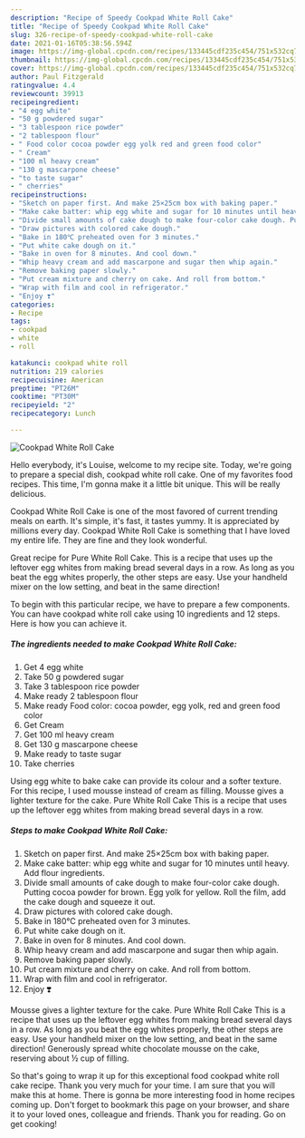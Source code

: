 ```yaml
---
description: "Recipe of Speedy Cookpad White Roll Cake"
title: "Recipe of Speedy Cookpad White Roll Cake"
slug: 326-recipe-of-speedy-cookpad-white-roll-cake
date: 2021-01-16T05:38:56.594Z
image: https://img-global.cpcdn.com/recipes/133445cdf235c454/751x532cq70/cookpad-white-roll-cake-recipe-main-photo.jpg
thumbnail: https://img-global.cpcdn.com/recipes/133445cdf235c454/751x532cq70/cookpad-white-roll-cake-recipe-main-photo.jpg
cover: https://img-global.cpcdn.com/recipes/133445cdf235c454/751x532cq70/cookpad-white-roll-cake-recipe-main-photo.jpg
author: Paul Fitzgerald
ratingvalue: 4.4
reviewcount: 39913
recipeingredient:
- "4 egg white"
- "50 g powdered sugar"
- "3 tablespoon rice powder"
- "2 tablespoon flour"
- " Food color cocoa powder egg yolk red and green food color"
- " Cream"
- "100 ml heavy cream"
- "130 g mascarpone cheese"
- "to taste sugar"
- " cherries"
recipeinstructions:
- "Sketch on paper first. And make 25×25cm box with baking paper."
- "Make cake batter: whip egg white and sugar for 10 minutes until heavy. Add flour ingredients."
- "Divide small amounts of cake dough to make four-color cake dough. Putting cocoa powder for brown. Egg yolk for yellow. Roll the film, add the cake dough and squeeze it out."
- "Draw pictures with colored cake dough."
- "Bake in 180℃ preheated oven for 3 minutes."
- "Put white cake dough on it."
- "Bake in oven for 8 minutes. And cool down."
- "Whip heavy cream and add mascarpone and sugar then whip again."
- "Remove baking paper slowly."
- "Put cream mixture and cherry on cake. And roll from bottom."
- "Wrap with film and cool in refrigerator."
- "Enjoy ❣️"
categories:
- Recipe
tags:
- cookpad
- white
- roll

katakunci: cookpad white roll 
nutrition: 219 calories
recipecuisine: American
preptime: "PT26M"
cooktime: "PT30M"
recipeyield: "2"
recipecategory: Lunch

---
```



![Cookpad White Roll Cake](https://img-global.cpcdn.com/recipes/133445cdf235c454/751x532cq70/cookpad-white-roll-cake-recipe-main-photo.jpg)

Hello everybody, it's Louise, welcome to my recipe site. Today, we're going to prepare a special dish, cookpad white roll cake. One of my favorites food recipes. This time, I'm gonna make it a little bit unique. This will be really delicious.

Cookpad White Roll Cake is one of the most favored of current trending meals on earth. It's simple, it's fast, it tastes yummy. It is appreciated by millions every day. Cookpad White Roll Cake is something that I have loved my entire life. They are fine and they look wonderful.

Great recipe for Pure White Roll Cake. This is a recipe that uses up the leftover egg whites from making bread several days in a row. As long as you beat the egg whites properly, the other steps are easy. Use your handheld mixer on the low setting, and beat in the same direction!


To begin with this particular recipe, we have to prepare a few components. You can have cookpad white roll cake using 10 ingredients and 12 steps. Here is how you can achieve it.

<!--inarticleads1-->

##### The ingredients needed to make Cookpad White Roll Cake:

1. Get 4 egg white
1. Take 50 g powdered sugar
1. Take 3 tablespoon rice powder
1. Make ready 2 tablespoon flour
1. Make ready  Food color: cocoa powder, egg yolk, red and green food color
1. Get  Cream
1. Get 100 ml heavy cream
1. Get 130 g mascarpone cheese
1. Make ready to taste sugar
1. Take  cherries


Using egg white to bake cake can provide its colour and a softer texture. For this recipe, I used mousse instead of cream as filling. Mousse gives a lighter texture for the cake. Pure White Roll Cake This is a recipe that uses up the leftover egg whites from making bread several days in a row. 

<!--inarticleads2-->

##### Steps to make Cookpad White Roll Cake:

1. Sketch on paper first. And make 25×25cm box with baking paper.
1. Make cake batter: whip egg white and sugar for 10 minutes until heavy. Add flour ingredients.
1. Divide small amounts of cake dough to make four-color cake dough. Putting cocoa powder for brown. Egg yolk for yellow. Roll the film, add the cake dough and squeeze it out.
1. Draw pictures with colored cake dough.
1. Bake in 180℃ preheated oven for 3 minutes.
1. Put white cake dough on it.
1. Bake in oven for 8 minutes. And cool down.
1. Whip heavy cream and add mascarpone and sugar then whip again.
1. Remove baking paper slowly.
1. Put cream mixture and cherry on cake. And roll from bottom.
1. Wrap with film and cool in refrigerator.
1. Enjoy ❣️


Mousse gives a lighter texture for the cake. Pure White Roll Cake This is a recipe that uses up the leftover egg whites from making bread several days in a row. As long as you beat the egg whites properly, the other steps are easy. Use your handheld mixer on the low setting, and beat in the same direction! Generously spread white chocolate mousse on the cake, reserving about ½ cup of filling. 

So that's going to wrap it up for this exceptional food cookpad white roll cake recipe. Thank you very much for your time. I am sure that you will make this at home. There is gonna be more interesting food in home recipes coming up. Don't forget to bookmark this page on your browser, and share it to your loved ones, colleague and friends. Thank you for reading. Go on get cooking!
